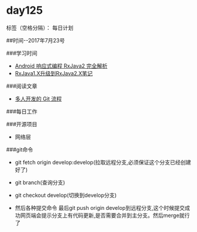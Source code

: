 # day125

标签（空格分隔）： 每日计划


##时间--2017年7月23号


###学习时间<br>
* [Android 响应式编程 RxJava2 完全解析][1]
* [RxJava1.X升级到RxJava2.X笔记][2]

###阅读文章<br>
* [多人开发的 Git 流程][3]

###每日工作<br>


###开源项目
* 网络层

###git命令

* git fetch origin develop:develop(拉取远程分支,必须保证这个分支已经创建好了)
* git branch(查询分支)
* git checkout develop(切换到develop分支)
* 然后各种提交命令 最后git push origin develop到远程分支,这个时候提交成功网页端会提示分支上有代码更新,是否需要合并到主分支。然后merge就行了


  [1]: http://m.blog.csdn.net/smartbetter/article/details/68941859
  [2]: http://www.jianshu.com/p/2badfbb3a33b
  [3]: https://juejin.im/entry/56263cfd00b0023ca69de5ec
